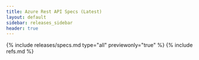 ```yaml
---
title: Azure Rest API Specs (Latest)
layout: default
sidebar: releases_sidebar
header: true
---
```

{% include releases/specs.md type="all" previewonly="true" %}
{% include refs.md %}

